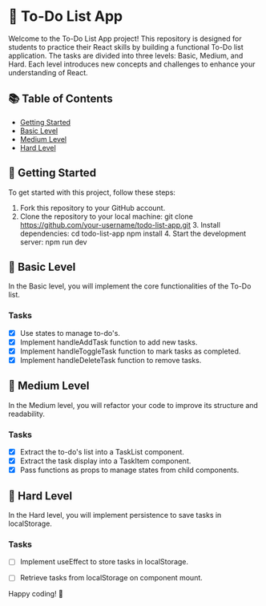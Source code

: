 # 📝 To-Do List App

Welcome to the To-Do List App project! This repository is designed for students to practice their React skills by building a functional To-Do list application. The tasks are divided into three levels: Basic, Medium, and Hard. Each level introduces new concepts and challenges to enhance your understanding of React.

## 📚 Table of Contents

- [Getting Started](#getting-started)
- [Basic Level](#basic-level)
- [Medium Level](#medium-level)
- [Hard Level](#hard-level)


## 🚀 Getting Started

To get started with this project, follow these steps:

1. Fork this repository to your GitHub account.
2. Clone the repository to your local machine:
       git clone https://github.com/your-username/todo-list-app.git
    3. Install dependencies:
       cd todo-list-app
    npm install
    4. Start the development server:
       npm run dev
    

## 🥇 Basic Level

In the Basic level, you will implement the core functionalities of the To-Do list.

### Tasks
- [x] Use states to manage to-do's.
- [x] Implement handleAddTask function to add new tasks.
- [x] Implement handleToggleTask function to mark tasks as completed.
- [x] Implement handleDeleteTask function to remove tasks.

## 🥈 Medium Level

In the Medium level, you will refactor your code to improve its structure and readability.

### Tasks
- [x] Extract the to-do's list into a TaskList component.
- [x] Extract the task display into a TaskItem component.
- [x] Pass functions as props to manage states from child components.

## 🥇 Hard Level

In the Hard level, you will implement persistence to save tasks in localStorage.

### Tasks
- [ ] Implement useEffect to store tasks in localStorage.
- [ ] Retrieve tasks from localStorage on component mount.


Happy coding! 🎉

